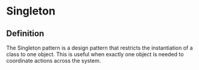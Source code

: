 # Singleton

## Definition

The Singleton pattern is a design pattern that restricts the instantiation of a class to one object. This is useful when exactly one object is needed to coordinate actions across the system.
